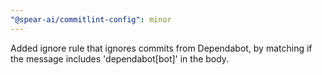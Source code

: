 ```yaml
---
"@spear-ai/commitlint-config": minor
---
```


Added ignore rule that ignores commits from Dependabot, by matching if the message includes 'dependabot[bot]' in the body.
